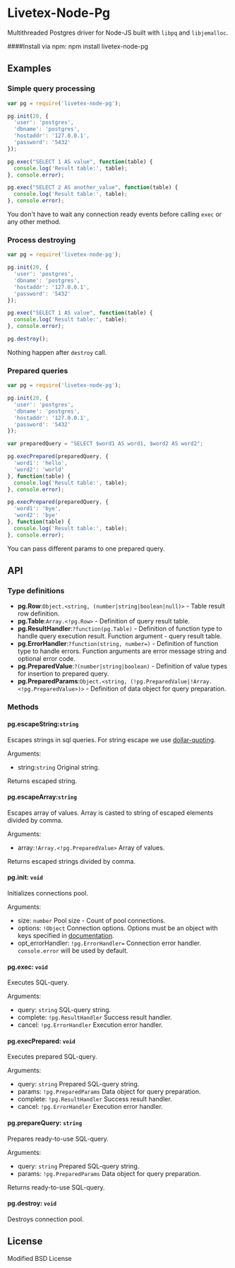 # Livetex-Node-Pg

Multithreaded Postgres driver for Node-JS built with `libpq` and `libjemalloc`.

####Install via npm: 
    npm install livetex-node-pg
    
## Examples

### Simple query processing

```js
var pg = require('livetex-node-pg');

pg.init(20, {
  'user': 'postgres',
  'dbname': 'postgres',
  'hostaddr': '127.0.0.1',
  'password': '5432'
});

pg.exec("SELECT 1 AS value", function(table) {
  console.log('Result table:', table);
}, console.error);

pg.exec("SELECT 2 AS another_value", function(table) {
  console.log('Result table:', table);
}, console.error);
```

You don't have to wait any connection ready events before calling `exec` or
any other method.


### Process destroying

```js
var pg = require('livetex-node-pg');

pg.init(20, {
  'user': 'postgres',
  'dbname': 'postgres',
  'hostaddr': '127.0.0.1',
  'password': '5432'
});

pg.exec("SELECT 1 AS value", function(table) {
  console.log('Result table:', table);
}, console.error);

pg.destroy();
```

Nothing happen after `destroy` call.

### Prepared queries

```js
var pg = require('livetex-node-pg');

pg.init(20, {
  'user': 'postgres',
  'dbname': 'postgres',
  'hostaddr': '127.0.0.1',
  'password': '5432'
});

var preparedQuery = "SELECT $word1 AS word1, $word2 AS word2";

pg.execPrepared(preparedQuery, {
  'word1': 'hello',
  'word2': 'world'
}, function(table) {
  console.log('Result table:', table);
}, console.error);

pg.execPrepared(preparedQuery, {
  'word1': 'bye',
  'word2': 'bye'
}, function(table) {
  console.log('Result table:', table);
}, console.error);
```

You can pass different params to one prepared query.

## API

### Type definitions

* **pg.Row**:`Object.<string, (number|string|boolean|null)>` - Table result row definition.
* **pg.Table**:`Array.<!pg.Row>` - Definition of query result table.
* **pg.ResultHandler**:`?function(pg.Table)` - Definition of function type to handle query execution result. Function argument - query result table.
* **pg.ErrorHandler**:`?function(string, number=)` - Definition of function type to handle errors. Function arguments are error message string and optional error code. 
* **pg.PreparedValue**:`?(number|string|boolean)` - Definition of value types for insertion to prepared query. 
* **pg.PreparedParams**:`Object.<string, (!pg.PreparedValue|!Array.<!pg.PreparedValue>)>` - Definition of data object for query preparation. 


### Methods


#### pg.escapeString:`string`
Escapes strings in sql queries. For string escape we use <a href="http://goo.gl/X43TE">dollar-quoting</a>.

Arguments:

* string:`string` Original string.

Returns escaped string.


#### pg.escapeArray:`string`

Escapes array of values. Array is casted to string of escaped elements divided by comma.

Arguments:

* array:`!Array.<!pg.PreparedValue>` Array of values.

Returns escaped strings divided by comma.


#### pg.init: `void`

Initializes connections pool.

Arguments: 

* size: `number` Pool size - Count of pool connections.
* options: `!Object` Connection options. Options must be an object with keys specified in <a href="http://goo.gl/eqPw4">documentation</a>.
* opt_errorHandler: `!pg.ErrorHandler=` Connection error handler. `console.error` will be used by default.


#### pg.exec: `void`

Executes SQL-query.

Arguments:

* query: `string` SQL-query string.
* complete: `!pg.ResultHandler` Success result handler.
* cancel: `!pg.ErrorHandler` Execution error handler.


#### pg.execPrepared: `void`

Executes prepared SQL-query.

Arguments:

* query: `string` Prepared SQL-query string.
* params: `!pg.PreparedParams` Data object for query preparation.
* complete: `!pg.ResultHandler` Success result handler.
* cancel: `!pg.ErrorHandler` Execution error handler.


#### pg.prepareQuery: `string`

Prepares ready-to-use SQL-query.

Arguments:

* query: `string` Prepared SQL-query string.
* params: `!pg.PreparedParams` Data object for query preparation.

Returns ready-to-use SQL-query.


#### pg.destroy: `void`

Destroys connection pool.

## License

Modified BSD License
